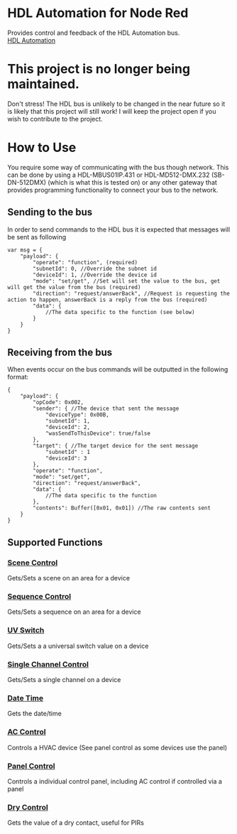# HDL Automation for Node Red
Provides control and feedback of the HDL Automation bus.  
[HDL Automation](https://www.hdlautomation.com/)

# This project is no longer being maintained.
Don't stress! The HDL bus is unlikely to be changed in the near future so it is likely that this project will still work! I will keep the project open if you wish to contribute to the project.

# How to Use
You require some way of communicating with the bus though network. This can be done by using a HDL-MBUS01IP.431 or HDL-MD512-DMX.232 (SB-DN-512DMX) (which is what this is tested on) or any other gateway that provides programming functionality to connect your bus to the network.

## Sending to the bus
In order to send commands to the HDL bus it is expected that messages will be sent as following
```
var msg = {
    "payload": {
        "operate": "function", (required)
        "subnetId": 0, //Override the subnet id
        "deviceId": 1, //Override the device id
        "mode": "set/get", //Set will set the value to the bus, get will get the value from the bus (required)
        "direction": "request/answerBack", //Request is requesting the action to happen, answerBack is a reply from the bus (required)
        "data": {
            //The data specific to the function (see below)
        }
    }
}
```
## Receiving from the bus
When events occur on the bus commands will be outputted in the following format:
```
{
    "payload": {
        "opCode": 0x002,
        "sender": { //The device that sent the message
            "deviceType": 0x00B,
            "subnetId": 1,
            "deviceId": 2,
            "wasSendToThisDevice": true/false
        },
        "target": { //The target device for the sent message
            "subnetId" : 1
            "deviceId": 3
        },
        "operate": "function",
        "mode": "set/get",
        "direction": "request/answerBack",
        "data": {
            //The data specific to the function
        },
        "contents": Buffer([0x01, 0x01]) //The raw contents sent
    }
}
```

## Supported Functions
### [Scene Control]("https://github.com/haydendonald/hdl-automation-nodered/tree/master/doc/sceneControl.md")
Gets/Sets a scene on an area for a device

### [Sequence Control]("https://github.com/haydendonald/hdl-automation-nodered/tree/master/doc/sequenceControl.md")
Gets/Sets a sequence on an area for a device

### [UV Switch]("https://github.com/haydendonald/hdl-automation-nodered/tree/master/doc/UVSwitch.md")
Gets/Sets a a universal switch value on a device

### [Single Channel Control]("https://github.com/haydendonald/hdl-automation-nodered/tree/master/doc/singleChannelControl.md")
Gets/Sets a single channel on a device

### [Date Time]("https://github.com/haydendonald/hdl-automation-nodered/tree/master/doc/dateTime.md")
Gets the date/time

### [AC Control]("https://github.com/haydendonald/hdl-automation-nodered/tree/master/doc/ACControl.md")
Controls a HVAC device (See panel control as some devices use the panel)

### [Panel Control]("https://github.com/haydendonald/hdl-automation-nodered/tree/master/doc/panelControl.md")
Controls a individual control panel, including AC control if controlled via a panel

### [Dry Control]("https://github.com/haydendonald/hdl-automation-nodered/tree/master/doc/dryContact.md")
Gets the value of a dry contact, useful for PIRs
